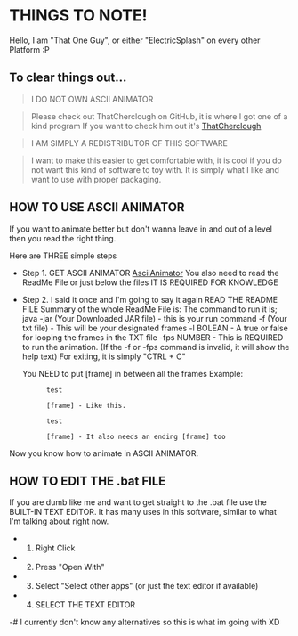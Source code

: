 # THINGS TO NOTE!

Hello, I am "That One Guy", or either "ElectricSplash" on every other
Platform :P

## To clear things out...

> I DO NOT OWN ASCII ANIMATOR

> Please check out ThatCherclough on GitHub, it is where I got one of a kind program
> If you want to check him out it's [ThatCherclough](https://github.com/thatcherclough/AsciiAnimator)

> I AM SIMPLY A REDISTRIBUTOR OF THIS SOFTWARE

> I want to make this easier to get comfortable with, it is cool if you do not
> want this kind of software to toy with. It is simply what I like and want to
> use with proper packaging.

## HOW TO USE ASCII ANIMATOR

If you want to animate better but don't wanna leave in and out of a level
then you read the right thing.

Here are THREE simple steps

- Step 1. GET ASCII ANIMATOR
  [AsciiAnimator](https://github.com/thatcherclough/AsciiAnimator)
    You also need to read the ReadMe File or just below the files
    IT IS REQUIRED FOR KNOWLEDGE
- Step 2. I said it once and I'm going to say it again READ THE README FILE
  Summary of the whole ReadMe File is:
    The command to run it is;
      java -jar (Your Downloaded JAR file) - this is your run command
      -f (Your txt file) - This will be your designated frames
      -l BOLEAN - A true or false for looping the frames in the TXT file
      -fps NUMBER - This is REQUIRED to run the animation.
      (If the -f or -fps command is invalid, it will show the help text)
    For exiting, it is simply "CTRL + C"
    
    You NEED to put [frame] in between all the frames
      Example:
  ```
        test

        [frame] - Like this.

        test

        [frame] - It also needs an ending [frame] too
  ```

Now you know how to animate in ASCII ANIMATOR.

## HOW TO EDIT THE .bat FILE

If you are dumb like me and want to get straight to the .bat file
use the BUILT-IN TEXT EDITOR. It has many uses in this software,
similar to what I'm talking about right now.

- 1. Right Click
- 2. Press "Open With"
- 3. Select "Select other apps" (or just the text editor if available)
- 4. SELECT THE TEXT EDITOR

-# I currently don't know any alternatives so this is what im going with XD
